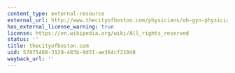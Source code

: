 ```yaml
---
content_type: external-resource
external_url: http://www.thecityofboston.com/physicians/ob-gyn-physicians.html
has_external_license_warning: true
license: https://en.wikipedia.org/wiki/All_rights_reserved
status: ''
title: thecityofboston.com
uid: 57075468-3129-483b-9d31-ae364cf210d8
wayback_url: ''
---
```

